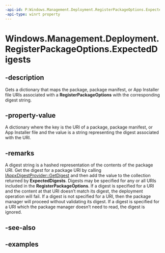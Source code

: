 ```yaml
---
-api-id: P:Windows.Management.Deployment.RegisterPackageOptions.ExpectedDigests
-api-type: winrt property
---
```


# Windows.Management.Deployment.RegisterPackageOptions.ExpectedDigests

<!--
public System.Collections.Generic.IDictionary<System.Uri,string> ExpectedDigests { get; }
-->


## -description

Gets a dictionary that maps the package, package manifest, or App Installer file URIs associated with a **RegisterPackageOptions** with the corresponding digest string.

## -property-value

A dictionary where the key is the URI of a package, package manifest, or App Installer file and the value is a string representing the digest associated with the URI.

## -remarks

A digest string is a hashed representation of the contents of the package URI. Get the digest for a package URI by calling [IAppxDigestProvider::GetDigest](/windows/win32/api/appxpackaging/nf-appxpackaging-iappxdigestprovider-getdigest.md) and then add the value to the collection returned by **ExpectedDigests**. Digests may be specified for any or all URIs included in the **RegisterPackageOptions**.  If a digest is specified for a URI and the content at that URI doesn’t match its digest, the deployment operation will fail.  If a digest is not specified for a URI, then the package manager will proceed without validating its digest.  If a digest is specified for a URI which the package manager doesn’t need to read, the digest is ignored. 

## -see-also

## -examples


